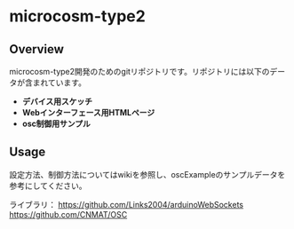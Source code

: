 # microcosm-type2

## Overview
microcosm-type2開発のためのgitリポジトリです。リポジトリには以下のデータが含まれています。

- **デバイス用スケッチ**
- **Webインターフェース用HTMLページ**
- **osc制御用サンプル**

## Usage
設定方法、制御方法についてはwikiを参照し、oscExampleのサンプルデータを参考にしてください。

ライブラリ：
https://github.com/Links2004/arduinoWebSockets
https://github.com/CNMAT/OSC
